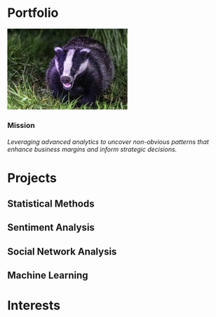 # Portfolio

![Matt Nelson](images/images.jpg)

### Mission
###### Leveraging advanced analytics to uncover non-obvious patterns that enhance business margins and inform strategic decisions.

# Projects

## Statistical Methods


## Sentiment Analysis

## Social Network Analysis

## Machine Learning



# Interests
